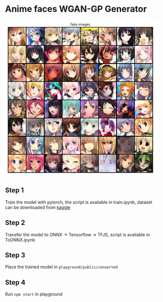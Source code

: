 # Anime faces WGAN-GP Generator #

![demo](https://raw.githubusercontent.com/viuts/wgan-animefaces/master/playground/public/images/demo.png?token=AD2LWKJHVADSPYVFPVXVBES4XVNYI "Demo")

## Step 1

Train the model with pytorch, the script is avaliable in train.ipynb, dataset can be downloaded from [kaggle](https://www.kaggle.com/xxc025/animefaces/kernels "data")

## Step 2

Transfer the model to ONNX -> Tensorflow -> TFJS, script is avaliable in ToONNX.ipynb

## Step 3

Place the trained model in `playground/public/converted`

## Step 4

Run `npm start` in playground